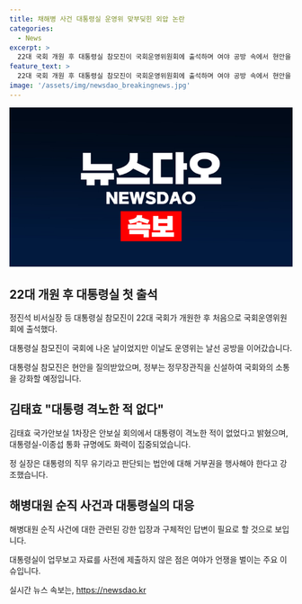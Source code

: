 ```yaml
---
title: 채해병 사건 대통령실 운영위 맞부딪힌 외압 논란
categories:
  - News
excerpt: >
  22대 국회 개원 후 대통령실 참모진이 국회운영위원회에 출석하며 여야 공방 속에서 현안을 처리했다. 정진석 비서실장은 대통령의 거부권과 외압 의혹에 대해 입장을 밝히며, 국가안보사항에 대한 통화 근거를 거부했다. 대통령실의 적극적인 소통과 협의를 강조하는 한편, 여야는 해병대원 순직 사건과 정무장관직 신설을 두고 강력한 입장을 보였다. 클릭 유도를 위해 대통령실 내부 과정과 현안에 대한 논쟁을 요약하고, 관심을 끌 수 있는 헤드라인으로 거부권과 외압 의혹에 대한 진술을 강조하자.
feature_text: >
  22대 국회 개원 후 대통령실 참모진이 국회운영위원회에 출석하며 여야 공방 속에서 현안을 처리했다. 정진석 비서실장은 대통령의 거부권과 외압 의혹에 대해 입장을 밝히며, 국가안보사항에 대한 통화 근거를 거부했다. 대통령실의 적극적인 소통과 협의를 강조하는 한편, 여야는 해병대원 순직 사건과 정무장관직 신설을 두고 강력한 입장을 보였다. 클릭 유도를 위해 대통령실 내부 과정과 현안에 대한 논쟁을 요약하고, 관심을 끌 수 있는 헤드라인으로 거부권과 외압 의혹에 대한 진술을 강조하자.
image: '/assets/img/newsdao_breakingnews.jpg'
---
```


<p><img src="/assets/img/newsdao_breakingnews.jpg" alt="flaretime 속보" /></p>

<h2 data-ke-size="size26">22대 개원 후 대통령실 첫 출석</h2>

<p data-ke-size="size16">정진석 비서실장 등 대통령실 참모진이 22대 국회가 개원한 후 처음으로 국회운영위원회에 출석했다.</p>

<p data-ke-size="size16">대통령실 참모진이 국회에 나온 날이었지만 이날도 운영위는 날선 공방을 이어갔습니다.</p>

<p data-ke-size="size16">대통령실 참모진은 현안을 질의받았으며, 정부는 정무장관직을 신설하여 국회와의 소통을 강화할 예정입니다.</p>

<h2 data-ke-size="size26">김태효 "대통령 격노한 적 없다"</h2>

<p data-ke-size="size16">김태효 국가안보실 1차장은 안보실 회의에서 대통령이 격노한 적이 없었다고 밝혔으며, 대통령실-이종섭 통화 규명에도 화력이 집중되었습니다.</p>

<p data-ke-size="size16">정 실장은 대통령의 직무 유기라고 판단되는 법안에 대해 거부권을 행사해야 한다고 강조했습니다.</p>

<h2 data-ke-size="size26">해병대원 순직 사건과 대통령실의 대응</h2>

<p data-ke-size="size16">해병대원 순직 사건에 대한 관련된 강한 입장과 구체적인 답변이 필요로 할 것으로 보입니다.</p>

<p data-ke-size="size16">대통령실이 업무보고 자료를 사전에 제출하지 않은 점은 여야가 언쟁을 벌이는 주요 이슈입니다.</p>
실시간 뉴스 속보는, <a href="https://newsdao.kr" rel="dofollow">https://newsdao.kr</a>


